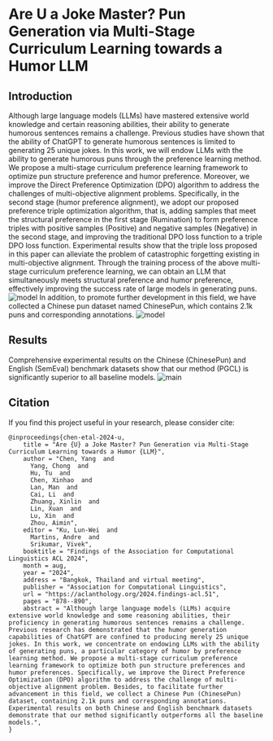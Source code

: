 # Are U a Joke Master? Pun Generation via Multi-Stage Curriculum Learning towards a Humor LLM
## Introduction
Although large language models (LLMs) have mastered extensive world knowledge and certain reasoning abilities, their ability to generate humorous sentences remains a challenge. Previous studies have shown that the ability of ChatGPT to generate humorous sentences is limited to generating 25 unique jokes. In this work, we will endow LLMs with the ability to generate humorous puns through the preference learning method. We propose a multi-stage curriculum preference learning framework to optimize pun structure preference and humor preference. Moreover, we improve the Direct Preference Optimization (DPO) algorithm to address the challenges of multi-objective alignment problems. Specifically, in the second stage (humor preference alignment), we adopt our proposed preference triple optimization algorithm, that is, adding samples that meet the structural preference in the first stage (Rumination) to form preference triples with positive samples (Positive) and negative samples (Negative) in the second stage, and improving the traditional DPO loss function to a triple DPO loss function. Experimental results show that the triple loss proposed in this paper can alleviate the problem of catastrophic forgetting existing in multi-objective alignment. Through the training process of the above multi-stage curriculum preference learning, we can obtain an LLM that simultaneously meets structural preference and humor preference, effectively improving the success rate of large models in generating puns.
![model](https://github.com/user-attachments/assets/721804f5-5a3c-4755-b51b-7ee01125d19c)
In addition, to promote further development in this field, we have collected a Chinese pun dataset named ChinesePun, which contains 2.1k puns and corresponding annotations.
![model](https://github.com/user-attachments/assets/51849615-306d-487d-bdc3-8280464a2eb3)
## Results
Comprehensive experimental results on the Chinese (ChinesePun) and English (SemEval) benchmark datasets show that our method (PGCL) is significantly superior to all baseline models.
![main](https://github.com/user-attachments/assets/8e9ff7c8-6e73-4bb1-80bb-c939f624d8e9)
## Citation
If you find this project useful in your research, please consider cite:
```
@inproceedings{chen-etal-2024-u,
    title = "Are {U} a Joke Master? Pun Generation via Multi-Stage Curriculum Learning towards a Humor {LLM}",
    author = "Chen, Yang  and
      Yang, Chong  and
      Hu, Tu  and
      Chen, Xinhao  and
      Lan, Man  and
      Cai, Li  and
      Zhuang, Xinlin  and
      Lin, Xuan  and
      Lu, Xin  and
      Zhou, Aimin",
    editor = "Ku, Lun-Wei  and
      Martins, Andre  and
      Srikumar, Vivek",
    booktitle = "Findings of the Association for Computational Linguistics ACL 2024",
    month = aug,
    year = "2024",
    address = "Bangkok, Thailand and virtual meeting",
    publisher = "Association for Computational Linguistics",
    url = "https://aclanthology.org/2024.findings-acl.51",
    pages = "878--890",
    abstract = "Although large language models (LLMs) acquire extensive world knowledge and some reasoning abilities, their proficiency in generating humorous sentences remains a challenge. Previous research has demonstrated that the humor generation capabilities of ChatGPT are confined to producing merely 25 unique jokes. In this work, we concentrate on endowing LLMs with the ability of generating puns, a particular category of humor by preference learning method. We propose a multi-stage curriculum preference learning framework to optimize both pun structure preferences and humor preferences. Specifically, we improve the Direct Preference Optimization (DPO) algorithm to address the challenge of multi-objective alignment problem. Besides, to facilitate further advancement in this field, we collect a Chinese Pun (ChinesePun) dataset, containing 2.1k puns and corresponding annotations. Experimental results on both Chinese and English benchmark datasets demonstrate that our method significantly outperforms all the baseline models.",
}
```
